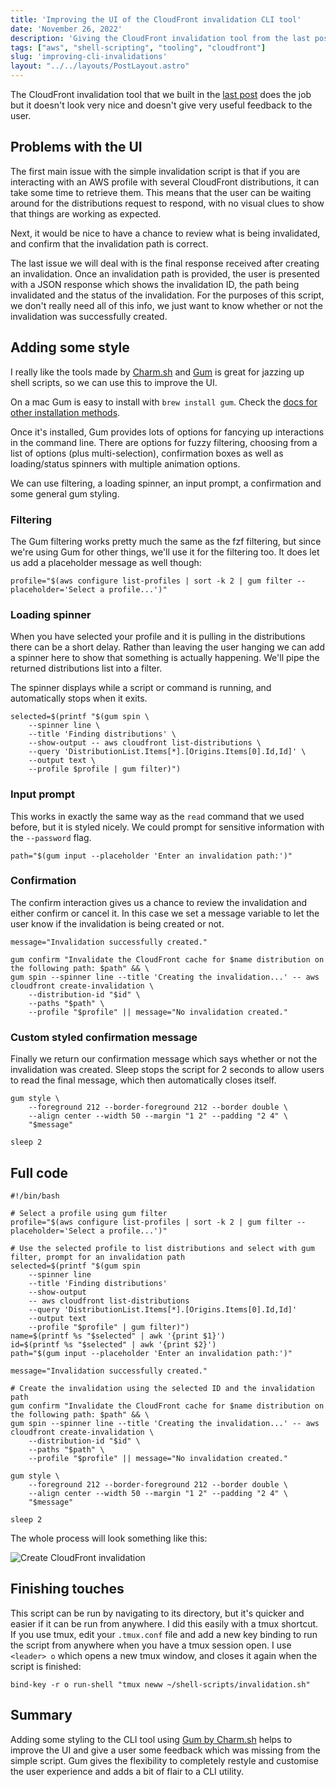 ```yaml
---
title: 'Improving the UI of the CloudFront invalidation CLI tool'
date: 'November 26, 2022'
description: 'Giving the CloudFront invalidation tool from the last post a nicer UI using Gum from Charm.sh'
tags: ["aws", "shell-scripting", "tooling", "cloudfront"]
slug: 'improving-cli-invalidations'
layout: "../../layouts/PostLayout.astro"
---
```


The CloudFront invalidation tool that we built in the [last post](/posts/cloudfront-invalidation) does the job but it doesn't look very nice and doesn't give very useful feedback to the user.

## Problems with the UI

The first main issue with the simple invalidation script is that if you are interacting with an AWS profile with several CloudFront distributions, it can take some time to retrieve them. This means that the user can be waiting around for the distributions request to respond, with no visual clues to show that things are working as expected.

Next, it would be nice to have a chance to review what is being invalidated, and confirm that the invalidation path is correct.

The last issue we will deal with is the final response received after creating an invalidation. Once an invalidation path is provided, the user is presented with a JSON response which shows the invalidation ID, the path being invalidated and the status of the invalidation. For the purposes of this script, we don't really need all of this info, we just want to know whether or not the invalidation was successfully created.

## Adding some style

I really like the tools made by [Charm.sh](https://github.com/charmbracelet) and [Gum](https://github.com/charmbracelet/gum) is great for jazzing up shell scripts, so we can use this to improve the UI.

On a mac Gum is easy to install with `brew install gum`. Check the [docs for other installation methods](https://github.com/charmbracelet/gum#installation).

Once it's installed, Gum provides lots of options for fancying up interactions in the command line. There are options for fuzzy filtering, choosing from a list of options (plus multi-selection), confirmation boxes as well as loading/status spinners with multiple animation options.

We can use filtering, a loading spinner, an input prompt, a confirmation and some general gum styling.

### Filtering

The Gum filtering works pretty much the same as the fzf filtering, but since we're using Gum for other things, we'll use it for the filtering too. It does let us add a placeholder message as well though:

```shell
profile="$(aws configure list-profiles | sort -k 2 | gum filter --placeholder='Select a profile...')"
```

### Loading spinner

When you have selected your profile and it is pulling in the distributions there can be a short delay. Rather than leaving the user hanging we can add a spinner here to show that something is actually happening. We'll pipe the returned distributions list into a filter.

The spinner displays while a script or command is running, and automatically stops when it exits.

```shell
selected=$(printf "$(gum spin \
    --spinner line \
    --title 'Finding distributions' \
    --show-output -- aws cloudfront list-distributions \
    --query 'DistributionList.Items[*].[Origins.Items[0].Id,Id]' \
    --output text \
    --profile $profile | gum filter)")
```

### Input prompt

This works in exactly the same way as the `read` command that we used before, but it is styled nicely. We could prompt for sensitive information with the `--password` flag.

```shell
path="$(gum input --placeholder 'Enter an invalidation path:')"
```

### Confirmation

The confirm interaction gives us a chance to review the invalidation and either confirm or cancel it. In this case we set a message variable to let the user know if the invalidation is being created or not.

```shell
message="Invalidation successfully created."

gum confirm "Invalidate the CloudFront cache for $name distribution on the following path: $path" && \
gum spin --spinner line --title 'Creating the invalidation...' -- aws cloudfront create-invalidation \
    --distribution-id "$id" \
    --paths "$path" \
    --profile "$profile" || message="No invalidation created."
```

### Custom styled confirmation message

Finally we return our confirmation message which says whether or not the invalidation was created. Sleep stops the script for 2 seconds to allow users to read the final message, which then automatically closes itself.

```shell
gum style \
    --foreground 212 --border-foreground 212 --border double \
    --align center --width 50 --margin "1 2" --padding "2 4" \
    "$message"

sleep 2
```

## Full code

```shell
#!/bin/bash

# Select a profile using gum filter
profile="$(aws configure list-profiles | sort -k 2 | gum filter --placeholder='Select a profile...')"

# Use the selected profile to list distributions and select with gum filter, prompt for an invalidation path
selected=$(printf "$(gum spin 
    --spinner line 
    --title 'Finding distributions' 
    --show-output 
    -- aws cloudfront list-distributions 
    --query 'DistributionList.Items[*].[Origins.Items[0].Id,Id]' 
    --output text 
    --profile "$profile" | gum filter)")
name=$(printf %s "$selected" | awk '{print $1}')
id=$(printf %s "$selected" | awk '{print $2}')
path="$(gum input --placeholder 'Enter an invalidation path:')"

message="Invalidation successfully created."

# Create the invalidation using the selected ID and the invalidation path
gum confirm "Invalidate the CloudFront cache for $name distribution on the following path: $path" && \
gum spin --spinner line --title 'Creating the invalidation...' -- aws cloudfront create-invalidation \
    --distribution-id "$id" \
    --paths "$path" \
    --profile "$profile" || message="No invalidation created."

gum style \
    --foreground 212 --border-foreground 212 --border double \
    --align center --width 50 --margin "1 2" --padding "2 4" \
    "$message"

sleep 2
```

The whole process will look something like this:

![Create CloudFront invalidation](/assets/gum-invalidations.gif "Styled Cloudfront invalidations with the CLI")

## Finishing touches

This script can be run by navigating to its directory, but it's quicker and easier if it can be run from anywhere. I did this easily with a tmux shortcut. If you use tmux, edit your `.tmux.conf` file and add a new key binding to run the script from anywhere when you have a tmux session open. I use `<leader> o` which opens a new tmux window, and closes it again when the script is finished:

```shell
bind-key -r o run-shell "tmux neww ~/shell-scripts/invalidation.sh"
```

## Summary

Adding some styling to the CLI tool using [Gum by Charm.sh](https://github.com/charmbracelet/gum) helps to improve the UI and give a user some feedback which was missing from the simple script. Gum gives the flexibility to completely restyle and customise the user experience and adds a bit of flair to a CLI utility.
